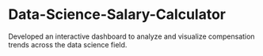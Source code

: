 # Data-Science-Salary-Calculator
Developed an interactive dashboard to analyze and visualize compensation trends across the data science field.
